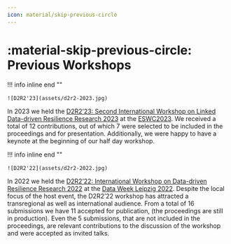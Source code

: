 ```yaml
---
icon: material/skip-previous-circle
---
```

# :material-skip-previous-circle: Previous Workshops

!!! info inline end ""

    ![D2R2'23](assets/d2r2-2023.jpg)

In 2023 we held the [D2R2’23: Second International Workshop on Linked Data-driven Resilience Research 2023](https://2023.d2r2.aksw.org/) at the [ESWC2023](https://2023.eswc-conferences.org/).
We received a total of 12 contributions, out of which 7 were selected to be included in the proceedings and for presentation. Additionally, we were happy to have a keynote at the beginning of our half day workshop.

!!! info inline end ""

    ![D2R2'22](assets/d2r2-2022.jpg)

In 2022 we held the [D2R2’22: International Workshop on Data-driven Resilience Research 2022](https://2022.dataweek.de/en/d2r2-22/) at the [Data Week Leipzig 2022](https://2022.dataweek.de/en/).
Despite the local focus of the host event, the D2R2’22 workshop has attracted a transregional as well as international audience. From a total of 16 submissions we have 11 accepted for publication, (the proceedings are still in production).
Even the 5 submissions, that are not included in the proceedings, are relevant contributions to the discussion of the workshop and were accepted as invited talks.
